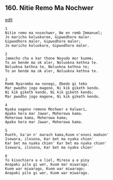 
## 160.  Nitie Remo Ma Nochwer
[edit](https://docs.google.com/document/d/1ZElp56qugHEYf3oC_Uz5kZjqSsI3o5aO/edit?mode=html)



    1
    Nitie remo ma nosechwer, Ne en remb Immanuel; 
    Jo maricho koluokoree, Gipwodhore maler. 
    Gipwodhore maler, Gipwodhore maler; 
    Jo maricho koluokore, Gipwodhore maler.

    2
    Jamecho cha e kar thone Noyudo mor kuome; 
    To an bende ma ok aler, Noluokna kethna te. 
    Noluokna kethna te, Noluokna kethna te; 
    To an bende ma ok aler, Noluokna kethna te.

    3
    Remb Nyarombo ma nonegi, Obedo gi teko 
    Mar pwodho jogo magene, Ni kik giketh kendo. 
    Ni kik giketh kendo, Ni kik giketh kendo; 
    Mar pwodho jogo magene, Ni kik giketh kendo.

    4
    Nyaka nageno remono Mochwer e Kalwari, 
    Apako hera mar Jawar, Moherowa kama. 
    Moherowa kama, Moherowa kama; 
    Apako hera mar Jawar, Moherowa kama.

    5
    Ruoth, ka'an n' marach kama,Kuom n'ononi maduon'
    Isewara, ilosona, Kar bet ma nyaka chien'
    Kar bet ma nyaka chien' Kar bet ma nyaka chien'
    Isewara, ilosona, Kar bet ma nyaka chien'

    6
    To kisechiera a e liel, Miresa a e piny 
    Anapaki pile gi wer, Kuom mar miwarago. 
    Kuom war miwarago, Kuom war miwarago; 
    Anapaki pile gi wer, Kuom war miwarago.


